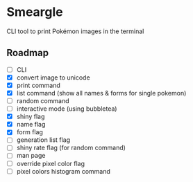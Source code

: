 # Smeargle

CLI tool to print Pokémon images in the terminal

## Roadmap

- [ ] CLI
- [x] convert image to unicode
- [x] print command
- [x] list command (show all names & forms for single pokemon)
- [ ] random command
- [ ] interactive mode (using bubbletea)
- [x] shiny flag
- [x] name flag
- [x] form flag
- [ ] generation list flag
- [ ] shiny rate flag (for random command)
- [ ] man page
- [ ] override pixel color flag
- [ ] pixel colors histogram command
